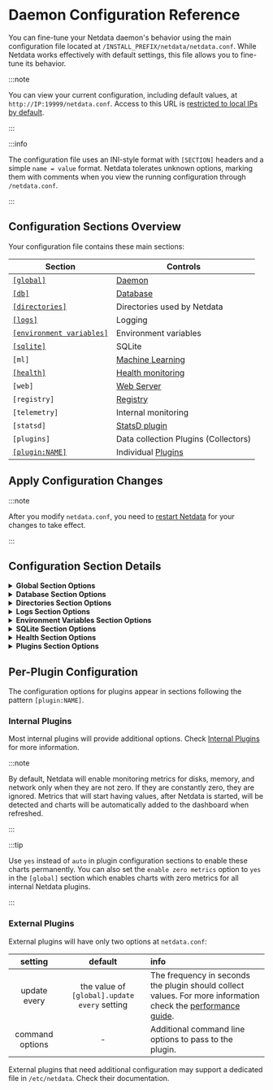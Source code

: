 # Daemon Configuration Reference

You can fine-tune your Netdata daemon's behavior using the main configuration file located at `/INSTALL_PREFIX/netdata/netdata.conf`. While Netdata works effectively with default settings, this file allows you to fine-tune its behavior.

:::note

You can view your current configuration, including default values, at `http://IP:19999/netdata.conf`. Access to this URL is [restricted to local IPs by default](/src/web/server/README.md#access-lists).

:::

:::info

The configuration file uses an INI-style format with `[SECTION]` headers and a simple `name = value` format. Netdata tolerates unknown options, marking them with comments when you view the running configuration through `/netdata.conf`.

:::

## Configuration Sections Overview

Your configuration file contains these main sections:

| Section                                                     | Controls                                                 |
|-------------------------------------------------------------|----------------------------------------------------------|
| [`[global]`](#configuration-section-details)                | [Daemon](/src/daemon/README.md)                          |
| [`[db]`](#configuration-section-details)                    | [Database](/src/database/README.md)                      |
| [`[directories]`](#configuration-section-details)           | Directories used by Netdata                              |
| [`[logs]`](#configuration-section-details)                  | Logging                                                  |
| [`[environment variables]`](#configuration-section-details) | Environment variables                                    |
| [`[sqlite]`](#configuration-section-details)                | SQLite                                                   |
| `[ml]`                                                      | [Machine Learning](/src/ml/README.md)                    |
| [`[health]`](#configuration-section-details)                | [Health monitoring](/src/health/README.md)               |
| `[web]`                                                     | [Web Server](/src/web/server/README.md)                  |
| `[registry]`                                                | [Registry](/src/registry/README.md)                      |
| `[telemetry]`                                               | Internal monitoring                                      |
| `[statsd]`                                                  | [StatsD plugin](/src/collectors/statsd.plugin/README.md) |
| `[plugins]`                                                 | Data collection Plugins (Collectors)                     |
| [`[plugin:NAME]`](#per-plugin-configuration)                | Individual [Plugins](#per-plugin-configuration)          |

## Apply Configuration Changes

:::note

After you modify `netdata.conf`, you need to [restart Netdata](/docs/netdata-agent/start-stop-restart.md) for your changes to take effect.

:::

## Configuration Section Details

<details>
<summary><strong>Global Section Options</strong></summary>

|              setting               |    default     | info                                                                                                                                                                                                                                                                                                                                                                                                                                                            |
|:----------------------------------:|:--------------:|:----------------------------------------------------------------------------------------------------------------------------------------------------------------------------------------------------------------------------------------------------------------------------------------------------------------------------------------------------------------------------------------------------------------------------------------------------------------|
|              profile               | auto-detected  | Can be `iot`, `child`, `parent`, `standalone`. Depending on the profile detected, Netdata changes various internal settings (like the number of allocation arenas, the max allocation size, streaming compression levels, shared memory cleanup frequency, etc) to optimize performance and balance resources usage. Especially for `iot`, it disables machine learning based anomaly detection. See below for more information.                                |
|     process scheduling policy      |     `keep`     | See [Netdata process scheduling policy](/src/daemon/README.md#process-scheduling-policy-unix-only)                                                                                                                                                                                                                                                                                                                                                              |
|             OOM score              |      `0`       |                                                                                                                                                                                                                                                                                                                                                                                                                                                                 |
| glibc malloc arena max for plugins | auto-detected  | This settings affects memory allocations performance and fragmentation. More arenas give better performance, but they introduce more fragmentation.                                                                                                                                                                                                                                                                                                             |
| glibc malloc arena max for Netdata | auto-detected  | This settings affects memory allocations performance and fragmentation. More arenas give better performance, but they introduce more fragmentation.                                                                                                                                                                                                                                                                                                             |
|              hostname              | auto-detected  | The hostname of the computer running Netdata.                                                                                                                                                                                                                                                                                                                                                                                                                   |
|         host access prefix         |     empty      | This is used in Docker environments where /proc, /sys, etc have to be accessed via another path. You may also have to set SYS_PTRACE capability on the docker for this work. Check [issue 43](https://github.com/netdata/netdata/issues/43).                                                                                                                                                                                                                    |
|              timezone              | auto-detected  | The timezone retrieved from the environment variable                                                                                                                                                                                                                                                                                                                                                                                                            |
|            run as user             |   `netdata`    | The user Netdata will run as.                                                                                                                                                                                                                                                                                                                                                                                                                                   |
|         pthread stack size         | auto-detected  |                                                                                                                                                                                                                                                                                                                                                                                                                                                                 |
|           crash reports            | `all` or `off` | `all` when anonymous telemetry is enabled, or the agent is claimed or connected to Netdata Cloud (directly or via a Netdata Parent). When it is `all` Netdata reports restarts and crashes. It can also be `crashes` to report only crashes. When it is `off` nothing is reported. Each kind of event is deduplicated and reported at most once per day. [Read more at this blog post](https://www.netdata.cloud/blog/2025-03-06-monitoring-netdata-restarts/). |  

### Profiles

The profiles are detected in this order:

1. `iot` is used when the system has 1 CPU core and/or less than 1GiB of RAM. It has the highest priority among all the profiles, so that if this is detected, it will be used instead of the others.
2. `parent` is detected when `stream.conf` has configuration for receiving data from child nodes and the system is not `iot`.
3. `child` is detected when `stream.conf` has configuration for sending data to a parent node, does not have configuration for receiving data from other nodes, and the system is not `iot`.
4. `standalone` is the fallback profile when none of the above are detected.

The following are the parameters affected by the profile:

|                 Feature                  |   iot   |   parent   |  child   | standalone |
|:----------------------------------------:|:-------:|:----------:|:--------:|:----------:|
|          libc allocation arenas          |    1    |     4      |    1     |     1      |
|          libc memory reclaiming          |  16KiB  |   128KiB   |  32KiB   |   64KiB    |
|   outbound streaming compression level   | fastest |  fastest   | balanced |  balanced  |
|        max batch allocation size         |  16KiB  | 2MiB (THP) |  32KiB   |   64KiB    |
|        machine learning training         |   off   |    auto    |   auto   |    auto    |
| dbengine journal files unmapping timeout |   2m    |    off     |    2m    |     2m     |

A few of these settings can be individually configured in `netdata.conf`, like the libc allocation arenas and machine learning. The rest are automatically set based on the profile.

</details>

<details>
<summary><strong>Database Section Options</strong></summary>

|                    setting                    |            default             | info                                                                                                                                                                                                                                                                                                                                                                                                                                                                                                                                                                                               |
|:---------------------------------------------:|:------------------------------:|:---------------------------------------------------------------------------------------------------------------------------------------------------------------------------------------------------------------------------------------------------------------------------------------------------------------------------------------------------------------------------------------------------------------------------------------------------------------------------------------------------------------------------------------------------------------------------------------------------|
|                     mode                      |           `dbengine`           | `dbengine`: The default for long-term metrics storage with efficient RAM and disk usage. Can be extended with `dbengine page cache size` and `dbengine tier X retention size`. <br />`ram`: The round-robin database will be temporary and it will be lost when Netdata exits. <br />`alloc`: Similar to `ram`, but can significantly reduce memory usage, when combined with a low retention and does not support KSM. <br />`none`: Disables the database at this host, and disables Health monitoring entirely, as that requires a database of metrics. Not to be used together with streaming. |
|                   retention                   |             `3600`             | Used with `mode = ram/alloc`, not the default `mode = dbengine`. This number reflects the number of entries the `netdata` daemon will by default keep in memory for each chart dimension. Check [Memory Requirements](/docs/netdata-agent/sizing-netdata-agents/disk-requirements-and-retention.md) for more information.                                                                                                                                                                                                                                                                          |
|                 storage tiers                 |              `3`               | The number of storage tiers you want to have in your dbengine. Check the tiering mechanism in the [dbengine's reference](/src/database/engine/README.md#tiers). You can have up to 5 tiers of data (including the _Tier 0_). This number ranges between 1 and 5.                                                                                                                                                                                                                                                                                                                                   |
|           dbengine page cache size            |            `32MiB`             | Determines the amount of RAM in MiB that is dedicated to caching for _Tier 0_ Netdata metric values.                                                                                                                                                                                                                                                                                                                                                                                                                                                                                               |
|     dbengine tier **`N`** retention size      |             `1GiB`             | The disk space dedicated to metrics storage, per tier. Can be used in single-node environments as well. <br /> `N belongs to [1..4]`                                                                                                                                                                                                                                                                                                                                                                                                                                                               |
|     dbengine tier **`N`** retention time      | `14d`, `3mo`, `1y`, `1y`, `1y` | The database retention, expressed in time. Can be used in single-node environments as well. <br /> `N belongs to [1..4]`                                                                                                                                                                                                                                                                                                                                                                                                                                                                           |
|                 update every                  |              `1`               | The frequency in seconds, for data collection. For more information see the [performance guide](/docs/netdata-agent/configuration/optimize-the-netdata-agents-performance.md). These metrics stored as _Tier 0_ data. Explore the tiering mechanism in the [dbengine's reference](/src/database/engine/README.md#tiers).                                                                                                                                                                                                                                                                           |
| dbengine tier **`N`** update every iterations |              `60`              | The down sampling value of each tier from the previous one. For each Tier, the greater by one Tier has N (equal to 60 by default) less data points of any metric it collects. This setting can take values from `2` up to `255`. <br /> `N belongs to [1..4]`                                                                                                                                                                                                                                                                                                                                      |
|            dbengine tier back fill            |             `new`              | Specifies the strategy of recreating missing data on higher database Tiers.<br /> `new`: Sees the latest point on each Tier and save new points to it only if the exact lower Tier has available points for it's observation window (`dbengine tier N update every iterations` window). <br /> `none`: No back filling is applied. <br /> `N belongs to [1..4]`                                                                                                                                                                                                                                    |
|          memory deduplication (ksm)           |             `yes`              | When set to `yes`, Netdata will offer its in-memory round robin database and the dbengine page cache to kernel same page merging (KSM) for deduplication.                                                                                                                                                                                                                                                                                                                                                                                                                                          |
|         cleanup obsolete charts after         |              `1h`              | See [monitoring ephemeral containers](/src/collectors/cgroups.plugin/README.md#monitoring-ephemeral-containers), also sets the timeout for cleaning up obsolete dimensions                                                                                                                                                                                                                                                                                                                                                                                                                         |
|        gap when lost iterations above         |              `1`               |                                                                                                                                                                                                                                                                                                                                                                                                                                                                                                                                                                                                    |
|          cleanup orphan hosts after           |              `1h`              | How long to wait until automatically removing from the DB a remote Netdata host (child) that is no longer sending data.                                                                                                                                                                                                                                                                                                                                                                                                                                                                            |
|              enable zero metrics              |              `no`              | Set to `yes` to show charts when all their metrics are zero.                                                                                                                                                                                                                                                                                                                                                                                                                                                                                                                                       |

:::info Storage Tiers
The multiplication of all the **enabled** tiers `dbengine tier N update every iterations` values must be less than `65535`.
:::

</details>

<details>
<summary><strong>Directories Section Options</strong></summary>

|       setting       |                              default                               | info                                                                                                                                                                               |
|:-------------------:|:------------------------------------------------------------------:|:-----------------------------------------------------------------------------------------------------------------------------------------------------------------------------------|
|       config        |                           `/etc/netdata`                           | The directory configuration files are kept.                                                                                                                                        |
|    stock config     |                     `/usr/lib/netdata/conf.d`                      |                                                                                                                                                                                    |
|         log         |                         `/var/log/netdata`                         | The directory in which the [log files](/src/daemon/README.md#logging) are kept.                                                                                                    |
|         web         |                      `/usr/share/netdata/web`                      | The directory the web static files are kept.                                                                                                                                       |
|        cache        |                        `/var/cache/netdata`                        | The directory the memory database will be stored if and when Netdata exits. Netdata will re-read the database when it will start again, to continue from the same point.           |
|         lib         |                         `/var/lib/netdata`                         | Contains the Alert log and the Netdata instance GUID.                                                                                                                              |
|        home         |                        `/var/cache/netdata`                        | Contains the db files for the collected metrics.                                                                                                                                   |
|        lock         |                      `/var/lib/netdata/lock`                       | Contains the data collectors lock files.                                                                                                                                           |
|       plugins       | `"/usr/libexec/netdata/plugins.d" "/etc/netdata/custom-plugins.d"` | The directory plugin programs are kept. This setting supports multiple directories, space separated. If any directory path contains spaces, enclose it in single or double quotes. |
|    Health config    |                      `/etc/netdata/health.d`                       | The directory containing the user Alert configuration files, to override the stock configurations                                                                                  |
| stock Health config |                 `/usr/lib/netdata/conf.d/health.d`                 | Contains the stock Alert configuration files for each collector                                                                                                                    |
|      registry       |              `/opt/netdata/var/lib/netdata/registry`               | Contains the [registry](/src/registry/README.md) database and GUID that uniquely identifies each Netdata Agent                                                                     |

</details>

<details>
<summary><strong>Logs Section Options</strong></summary>

There are additional configuration options for the logs. For more info, see [Netdata Logging](/src/libnetdata/log/README.md).

|             setting              |            default            | info                                                                                                                                                                                                                                                                                  |
|:--------------------------------:|:-----------------------------:|:--------------------------------------------------------------------------------------------------------------------------------------------------------------------------------------------------------------------------------------------------------------------------------------|
|           debug flags            |     `0x0000000000000000`      | Bitmap of debug options to enable. For more information check [Tracing Options](/src/daemon/README.md#debugging).                                                                                                                                                                     |
|              debug               | `/var/log/netdata/debug.log`  | The filename to save debug information. This file will not be created if debugging is not enabled. You can also set it to `syslog` to send the debug messages to syslog, or `off` to disable this log. For more information check [Tracing Options](/src/daemon/README.md#debugging). |
|              error               | `/var/log/netdata/error.log`  | The filename to save error messages for Netdata daemon and all plugins (`stderr` is sent here for all Netdata programs, including the plugins). You can also set it to `syslog` to send the errors to syslog, or `off` to disable this log.                                           |
|              access              | `/var/log/netdata/access.log` | The filename to save the log of web clients accessing Netdata charts. You can also set it to `syslog` to send the access log to syslog, or `off` to disable this log.                                                                                                                 |
|            collector             |           `journal`           | The filename to save the log of Netdata collectors. You can also set it to `syslog` to send the access log to syslog, or `off` to disable this log. Defaults to `Journal` if using systemd.                                                                                           |
|              Health              |           `journal`           | The filename to save the log of Netdata Health collectors. You can also set it to `syslog` to send the access log to syslog, or `off` to disable this log. Defaults to `Journal` if using systemd.                                                                                    |
|              daemon              |           `journal`           | The filename to save the log of Netdata daemon. You can also set it to `syslog` to send the access log to syslog, or `off` to disable this log. Defaults to `Journal` if using systemd.                                                                                               |
|             facility             |           `daemon`            | A facility keyword is used to specify the type of system that is logging the message.                                                                                                                                                                                                 |
|   logs flood protection period   |             `1m`              | Length of period during which the number of errors should not exceed the `errors to trigger flood protection`.                                                                                                                                                                        |
| logs to trigger flood protection |            `1000`             | Number of errors written to the log in `errors flood protection period` sec before flood protection is activated.                                                                                                                                                                     |
|              level               |            `info`             | Controls which log messages are logged, with error being the most important. Supported values: `info` and `error`.                                                                                                                                                                    |

</details>

<details>
<summary><strong>Environment Variables Section Options</strong></summary>

|  setting   |      default      | info                                                       |
|:----------:|:-----------------:|:-----------------------------------------------------------|
|     TZ     | `:/etc/localtime` | Where to find the timezone                                 |
|    PATH    |  `auto-detected`  | Specifies the directories to be searched to find a command |
| PYTHONPATH |                   | Used to set a custom python path                           |

</details>

<details>
<summary><strong>SQLite Section Options</strong></summary>

|      setting       |    default    | info                                                                                                                                                                             |
|:------------------:|:-------------:|:---------------------------------------------------------------------------------------------------------------------------------------------------------------------------------|
|    auto vacuum     | `INCREMENTAL` | The [auto-vacuum status](https://www.sqlite.org/pragma.html#pragma_auto_vacuum) in the database                                                                                  |
|    synchronous     |   `NORMAL`    | The setting of the ["synchronous"](https://www.sqlite.org/pragma.html#pragma_synchronous) flag                                                                                   |
|    journal mode    |     `WAL`     | The [journal mode](https://www.sqlite.org/pragma.html#pragma_journal_mode) for databases                                                                                         |
|     temp store     |   `MEMORY`    | Used to determine where [temporary tables and indices are stored](https://www.sqlite.org/pragma.html#pragma_temp_store)                                                          |
| journal size limit |  `16777216`   | Used to set a new [limit in bytes for the database](https://www.sqlite.org/pragma.html#pragma_journal_size_limit)                                                                |
|     cache size     |    `-2000`    | Used to [suggest the maximum number of database disk pages](https://www.sqlite.org/pragma.html#pragma_cache_size) that SQLite will hold in memory at once per open database file |

</details>

<details>
<summary><strong>Health Section Options</strong></summary>

This section controls the general behavior of the Health monitoring capabilities of Netdata.

Specific Alerts are configured in per-collector config files under the `health.d` directory. For more info, see [health monitoring](/src/health/README.md).

[Alert notifications](/src/health/notifications/README.md) are configured in `health_alarm_notify.conf`.

|                setting                 |                     default                      | info                                                                                                                                                                                                                                                                                                  |
|:--------------------------------------:|:------------------------------------------------:|:------------------------------------------------------------------------------------------------------------------------------------------------------------------------------------------------------------------------------------------------------------------------------------------------------|
|                enabled                 |                      `yes`                       | Set to `no` to disable all Alerts and notifications                                                                                                                                                                                                                                                   |
|    in memory max Health log entries    |                       1000                       | Size of the Alert history held in RAM                                                                                                                                                                                                                                                                 |
|       script to execute on alarm       | `/usr/libexec/netdata/plugins.d/alarm-notify.sh` | The script that sends Alert notifications. Note that in versions before 1.16, the plugins.d directory may be installed in a different location in certain OSs (e.g. under `/usr/lib/netdata`).                                                                                                        |
|           run at least every           |                      `10s`                       | Controls how often all Alert conditions should be evaluated.                                                                                                                                                                                                                                          |
| postpone alarms during hibernation for |                       `1m`                       | Prevents false Alerts. May need to be increased if you get Alerts during hibernation.                                                                                                                                                                                                                 |
|          Health log retention          |                       `5d`                       | Specifies the history of Alert events (in seconds) kept in the Agent's sqlite database.                                                                                                                                                                                                               |
|             enabled alarms             |                        *                         | Defines which Alerts to load from both user and stock directories. This is a [simple pattern](/src/libnetdata/simple_pattern/README.md) list of Alert or template names. Can be used to disable specific Alerts. For example, `enabled alarms =  !oom_kill *` will load all Alerts except `oom_kill`. |

</details>

<details>
<summary><strong>Plugins Section Options</strong></summary>

In this section you will see be a boolean (`yes`/`no`) option for each plugin (e.g., tc, cgroups, apps, proc etc.). Note that the configuration options in this section for the orchestrator plugins `python.d` and  `charts.d` control **all the modules** written for that orchestrator. For instance, setting `python.d = no` means that all Python modules under `collectors/python.d.plugin` will be disabled.

Additionally, there will be the following options:

|           setting           | default | info                                                                                                                                                                                               |
|:---------------------------:|:-------:|:---------------------------------------------------------------------------------------------------------------------------------------------------------------------------------------------------|
| enable running new plugins  |  `yes`  | When set to `yes`, Netdata will enable detected plugins, even if they are not configured explicitly. Setting this to `no` will only enable plugins explicitly configured in this file with a `yes` |
| check for new plugins every |   60    | The time in seconds to check for new plugins in the plugins directory. This allows having other applications dynamically creating plugins for Netdata.                                             |
|           checks            |  `no`   | This is a debugging plugin for the internal latency                                                                                                                                                |

</details>

## Per-Plugin Configuration

The configuration options for plugins appear in sections following the pattern `[plugin:NAME]`.

### Internal Plugins

Most internal plugins will provide additional options. Check [Internal Plugins](/src/collectors/README.md) for more information.

:::note

By default, Netdata will enable monitoring metrics for disks, memory, and network only when they are not zero. If they are constantly zero, they are ignored. Metrics that will start having values, after Netdata is started, will be detected and charts will be automatically added to the dashboard when refreshed.

:::

:::tip

Use `yes` instead of `auto` in plugin configuration sections to enable these charts permanently. You can also set the `enable zero metrics` option to `yes` in the `[global]` section which enables charts with zero metrics for all internal Netdata plugins.

:::

### External Plugins

External plugins will have only two options at `netdata.conf`:

|     setting     |                   default                    | info                                                                                                                                                                                         |
|:---------------:|:--------------------------------------------:|:---------------------------------------------------------------------------------------------------------------------------------------------------------------------------------------------|
|  update every   | the value of `[global].update every` setting | The frequency in seconds the plugin should collect values. For more information check the [performance guide](/docs/netdata-agent/configuration/optimize-the-netdata-agents-performance.md). |
| command options |                      -                       | Additional command line options to pass to the plugin.                                                                                                                                       |

External plugins that need additional configuration may support a dedicated file in `/etc/netdata`. Check their documentation.
